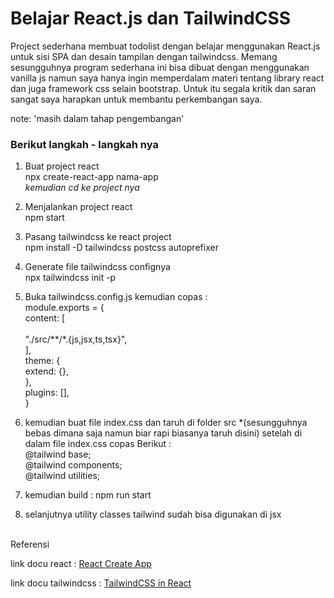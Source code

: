 # Belajar React.js dan TailwindCSS

Project sederhana membuat todolist dengan belajar menggunakan React.js untuk sisi SPA dan desain tampilan dengan tailwindcss. Memang sesungguhnya program sederhana ini bisa dibuat dengan menggunakan vanilla js namun saya hanya ingin memperdalam materi tentang library react dan juga framework css selain bootstrap. Untuk itu segala kritik dan saran sangat saya harapkan untuk membantu perkembangan saya.

note: 'masih dalam tahap pengembangan'
### Berikut langkah - langkah nya

1. Buat project react <br>
npx create-react-app nama-app <br><em>kemudian cd ke project nya</em>

2. Menjalankan project react <br>
npm start

3. Pasang tailwindcss ke react project <br>
npm install -D tailwindcss postcss autoprefixer

4. Generate file tailwindcss confignya <br>
npx tailwindcss init -p

5. Buka tailwindcss.config.js kemudian copas :  <br>
module.exports = { <br>
  content: [ <br></br>
    "./src/**/*.{js,jsx,ts,tsx}", <br>
  ], <br>
  theme: { <br>
    extend: {}, <br>
  },<br>
  plugins: [],<br>
}<br>

6. kemudian buat file index.css dan taruh di folder src *(sesungguhnya bebas dimana saja namun biar rapi biasanya taruh disini) setelah di dalam file index.css copas Berikut : <br>
@tailwind base; <br>
@tailwind components; <br>
@tailwind utilities; <br>

7. kemudian build : npm run start

8. selanjutnya utility classes tailwind sudah bisa digunakan di jsx

<br>
Referensi

link docu react : <a href="https://reactjs.org/docs/create-a-new-react-app.html" target="_blank">React Create App</a>

link docu tailwindcss : <a href="https://tailwindcss.com/docs/guides/create-react-app" target="_blank">TailwindCSS in React</a>
